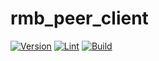 # rmb_peer_client

[![Version](https://img.shields.io/npm/v/@threefold/rmb_peer_client?color=blue)](https://www.npmjs.com/package/@threefold/rmb_peer_client)
[![Lint](https://github.com/threefoldtech/tfgrid-sdk-ts/actions/workflows/lint.yml/badge.svg)](https://github.com/threefoldtech/tfgrid-sdk-ts/actions/workflows/lint.yml)
[![Build](https://github.com/threefoldtech/tfgrid-sdk-ts/actions/workflows/build.yml/badge.svg)](https://github.com/threefoldtech/tfgrid-sdk-ts/actions/workflows/build.yml)
